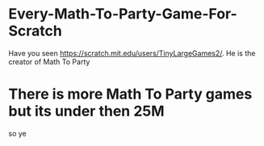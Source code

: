 # Every-Math-To-Party-Game-For-Scratch
Have you seen https://scratch.mit.edu/users/TinyLargeGames2/. He is the creator of Math To Party
# There is more Math To Party games but its under then 25M
so ye
